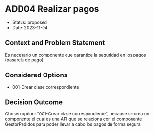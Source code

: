 # ADD04 Realizar pagos

* Status: proposed
* Date: 2023-11-04

## Context and Problem Statement

Es necesario un componente que garantice la seguridad en los pagos (pasarela de pago).

## Considered Options

* 001-Crear clase correspondiente

## Decision Outcome

Chosen option: "001-Crear clase correspondiente", because se crea un componente el cual es una API que se relaciona con el componente GestorPedidos para poder llevar a cabo los pagos de forma segura
